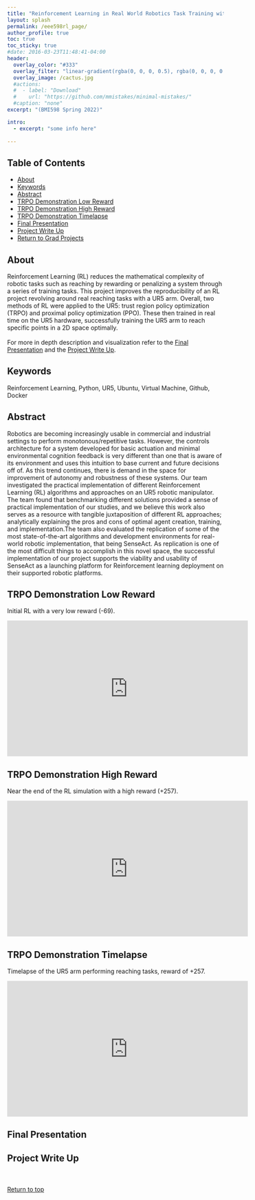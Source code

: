 ```yaml
---
title: "Reinforcement Learning in Real World Robotics Task Training with UR5"
layout: splash
permalink: /eee598rl_page/
author_profile: true
toc: true
toc_sticky: true
#date: 2016-03-23T11:48:41-04:00
header:
  overlay_color: "#333"
  overlay_filter: "linear-gradient(rgba(0, 0, 0, 0.5), rgba(0, 0, 0, 0.5))"
  overlay_image: /cactus.jpg
  #actions:
  #  - label: "Download"
  #    url: "https://github.com/mmistakes/minimal-mistakes/"
  #caption: "none"
excerpt: "(BMI598 Spring 2022)"

intro: 
  - excerpt: "some info here"   
   
---
```


## Table of Contents
- [About](/eee598rl_page/#about)<br>
- [Keywords](/eee598rl_page/#keywords)  <br> 
- [Abstract](/eee598rl_page/#abstract) <br>
- [TRPO Demonstration Low Reward](/eee598rl_page/#trpo-demonstration-low-reward)  <br>
- [TRPO Demonstration High Reward](/eee598rl_page/#trpo-demonstration-high-reward)  <br>
- [TRPO Demonstration Timelapse](/eee598rl_page/#trpo-demonstration-timelapse)  <br>
- [Final Presentation](/eee598rl_page/#final-presentation) <br>
- [Project Write Up](/eee598rl_page/#project-write-up) <br>
- [Return to Grad Projects](/grad_projects/) 


## About
Reinforcement Learning (RL) reduces the mathematical complexity of robotic tasks such as reaching by rewarding or penalizing a system through a series of training tasks. This project improves the reproducibility of an RL project revolving around real reaching tasks with a UR5 arm. Overall, two methods of RL were applied to the UR5: trust region policy optimization (TRPO) and proximal policy optimization (PPO). These then trained in real time on the UR5 hardware, successfully training the UR5 arm to reach specific points in a 2D space optimally. <br><br> 
For more in depth description and visualization refer to the [Final Presentation](/eee598rl_page/#final-presentation) and the [Project Write Up](/eee598rl_page/#project-write-up).
## Keywords
Reinforcement Learning, Python, UR5, Ubuntu, Virtual Machine, Github, Docker

## Abstract
Robotics are becoming increasingly usable in commercial and industrial settings to perform monotonous/repetitive
tasks. However, the controls architecture for a system developed for basic actuation and minimal environmental cognition feedback is very different than one that is aware of its environment and uses this intuition to base current and future decisions off of. As this trend continues, there is demand in the space for improvement of autonomy and robustness of these systems. Our team investigated the practical implementation of different Reinforcement Learning (RL) algorithms and approaches on an UR5 robotic manipulator. The team found that benchmarking different solutions provided a sense of practical implementation of our studies, and we believe this work also serves as a resource with tangible juxtaposition of different RL approaches; analytically explaining the pros and cons of optimal agent creation, training, and implementation.The team also evaluated the replication of some of the most state-of-the-art algorithms and development environments for real-world robotic implementation, that being SenseAct. As replication is one of the most difficult things to accomplish in this novel space, the successful implementation of our project supports the viability and usability of SenseAct as a launching platform for Reinforcement learning deployment on their supported robotic platforms.

## TRPO Demonstration Low Reward 
Initial RL with a very low reward (-69).
<iframe width="560" height="315" src="https://www.youtube.com/embed/ID5nXswgAEQ" title="YouTube video player" frameborder="0" allow="accelerometer; autoplay; clipboard-write; encrypted-media; gyroscope; picture-in-picture" allowfullscreen></iframe>

## TRPO Demonstration High Reward 
Near the end of the RL simulation with a high reward (+257).  
<iframe width="560" height="315" src="https://www.youtube.com/embed/wuRKRXLQcfE" title="YouTube video player" frameborder="0" allow="accelerometer; autoplay; clipboard-write; encrypted-media; gyroscope; picture-in-picture" allowfullscreen></iframe>

## TRPO Demonstration Timelapse
Timelapse of the UR5 arm performing reaching tasks, reward of +257. 
<iframe width="560" height="315" src="https://www.youtube.com/embed/MOPrrYCnyA8" title="YouTube video player" frameborder="0" allow="accelerometer; autoplay; clipboard-write; encrypted-media; gyroscope; picture-in-picture" allowfullscreen></iframe>

## Final Presentation
<object data="{{ site.url }}{{ site.baseurl }}/_pages/graduate/EEE598RL/Team6_Sindorf_Finalpresentation.pdf" width="1000" height="1000" type='application/pdf'></object>

## Project Write Up
<object data="{{ site.url }}{{ site.baseurl }}/_pages/graduate/EEE598RL/Team6_name_PC2.pdf" width="1000" height="1000" type='application/pdf'></object>

<br><br>
[Return to top](/eee598rl_page/#table-of-contents)

